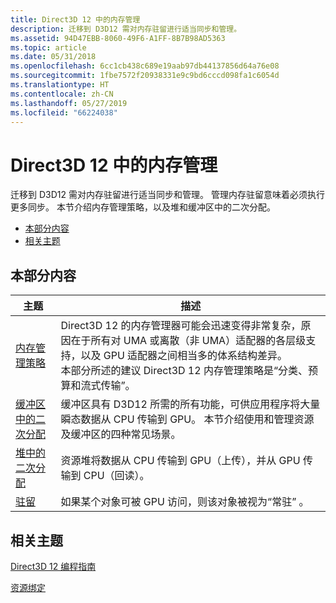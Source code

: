 ```yaml
---
title: Direct3D 12 中的内存管理
description: 迁移到 D3D12 需对内存驻留进行适当同步和管理。
ms.assetid: 94D47EBB-8060-49F6-A1FF-8B7B98AD5363
ms.topic: article
ms.date: 05/31/2018
ms.openlocfilehash: 6cc1cb438c689e19aab97db44137856d64a76e08
ms.sourcegitcommit: 1fbe7572f20938331e9c9bd6cccd098fa1c6054d
ms.translationtype: HT
ms.contentlocale: zh-CN
ms.lasthandoff: 05/27/2019
ms.locfileid: "66224038"
---
```

# <a name="memory-management-in-direct3d-12"></a>Direct3D 12 中的内存管理

迁移到 D3D12 需对内存驻留进行适当同步和管理。 管理内存驻留意味着必须执行更多同步。 本节介绍内存管理策略，以及堆和缓冲区中的二次分配。

-   [本部分内容](#in-this-section)
-   [相关主题](#related-topics)

## <a name="in-this-section"></a>本部分内容



| 主题                                                                       | 描述                                                                                                                                                                                                                                                                                                                                                                          |
|-----------------------------------------------------------------------------|--------------------------------------------------------------------------------------------------------------------------------------------------------------------------------------------------------------------------------------------------------------------------------------------------------------------------------------------------------------------------------------|
| [内存管理策略](memory-management-strategies.md)<br/> | Direct3D 12 的内存管理器可能会迅速变得非常复杂，原因在于所有对 UMA 或离散（非 UMA）适配器的各层级支持，以及 GPU 适配器之间相当多的体系结构差异。<br/> 本部分所述的建议 Direct3D 12 内存管理策略是“分类、预算和流式传输”。<br/> |
| [缓冲区中的二次分配](large-buffers.md)<br/>                | 缓冲区具有 D3D12 所需的所有功能，可供应用程序将大量瞬态数据从 CPU 传输到 GPU。 本节介绍使用和管理资源及缓冲区的四种常见场景。<br/>                                                                                                                                     |
| [堆中的二次分配](suballocation-within-heaps.md)<br/>     | 资源堆将数据从 CPU 传输到 GPU（上传），并从 GPU 传输到 CPU（回读）。 <br/>                                                                                                                                                                                                                                                                  |
| [驻留](residency.md)<br/>                                       | 如果某个对象可被 GPU 访问，则该对象被视为“常驻”  。<br/>                                                                                                                                                                                                                                                                                                |



 

## <a name="related-topics"></a>相关主题

<dl> <dt>

[Direct3D 12 编程指南](directx-12-programming-guide.md)
</dt> <dt>

[资源绑定](resource-binding.md)
</dt> </dl>

 

 





